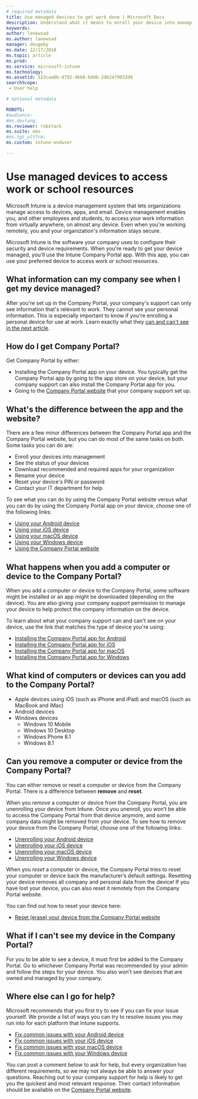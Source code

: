 ```yaml
---
# required metadata
title: Use managed devices to get work done | Microsoft Docs
description: Understand what it means to enroll your device into management with Intune.
keywords:
author: lenewsad
ms.author: lanewsad
manager: dougeby
ms.date: 12/17/2018
ms.topic: article
ms.prod:
ms.service: microsoft-intune
ms.technology:
ms.assetid: 523caa6b-d792-4bb6-bddb-24b2479932d8
searchScope:
 - User help

# optional metadata

ROBOTS:  
#audience:
#ms.devlang:
ms.reviewer: robstack
ms.suite: ems
#ms.tgt_pltfrm:
ms.custom: intune-enduser

---
```


# Use managed devices to access work or school resources
Microsoft Intune is a device management system that lets organizations manage access to devices, apps, and email. Device management enables you, and other employees and students, to access your work information from virtually anywhere, on almost any device. Even when you're working remotely, you and your organization's information stays secure.

Microsoft Intune is the software your company uses to configure their security and device requirements. When you're ready to get your device managed, you'll use the Intune Company Portal app. With this app, you can use your preferred device to access work or school resources. 

## What information can my company see when I get my device managed?
After you're set up in the Company Portal, your company's support can only see information that's relevant to work. They cannot see your personal information. This is especially important to know if you're enrolling a personal device for use at work. Learn exactly what they [can and can't see in the next article](what-info-can-your-company-see-when-you-enroll-your-device-in-intune.md).

## How do I get Company Portal?
Get Company Portal by either:

- Installing the Company Portal app on your device. You typically get the Company Portal app by going to the app store on your device, but your company support can also install the Company Portal app for you.
- Going to the [Company Portal website](https://go.microsoft.com/fwlink/?linkid=2010980) that your company support set up.

## What's the difference between the app and the website?
There are a few minor differences between the Company Portal app and the Company Portal website, but you can do most of the same tasks on both. Some tasks you can do are:

- Enroll your devices into management
- See the status of your devices
- Download recommended and required apps for your organization
- Rename your device
- Reset your device's PIN or password
- Contact your IT department for help

To see what you can do by using the Company Portal website versus what you can do by using the Company Portal app on your device, choose one of the following links:

- [Using your Android device](using-your-android-device-with-intune.md)
- [Using your iOS device](using-your-ios-device-with-intune.md)
- [Using your macOS device](using-your-macos-device-with-intune.md)
- [Using your Windows device](using-your-windows-device-with-intune.md)
- [Using the Company Portal website](using-the-intune-company-portal-website.md)

## What happens when you add a computer or device to the Company Portal?
When you add a computer or device to the Company Portal, some software might be installed or an app might be downloaded (depending on the device). You are also giving your company support permission to manage your device to help protect the company information on the device.

To learn about what your company support can and can't see on your device, use the link that matches the type of device you're using:

- [Installing the Company Portal app for Android](what-happens-if-you-install-the-company-portal-app-and-enroll-your-device-in-intune-android.md)
- [Installing the Company Portal app for iOS](what-happens-if-you-install-the-company-portal-app-and-enroll-your-device-in-intune-ios.md)
- [Installing the Company Portal app for macOS](what-happens-if-you-install-the-company-portal-app-and-enroll-your-device-in-intune-macos.md)
- [Installing the Company Portal app for Windows](what-happens-if-you-install-the-company-portal-app-and-enroll-your-device-in-intune-windows10.md)

## What kind of computers or devices can you add to the Company Portal?
-   Apple devices using iOS (such as iPhone and iPad) and macOS (such as MacBook and iMac)
-   Android devices
-   Windows devices
	-   Windows 10 Mobile
	-   Windows 10 Desktop
	-   Windows Phone 8.1
	-   Windows 8.1

## Can you remove a computer or device from the Company Portal?
You can either remove or reset a computer or device from the Company Portal. There is a difference between **remove** and **reset**.

When you *remove* a computer or device from the Company Portal, you are unenrolling your device from Intune. Once you unenroll, you won’t be able to access the Company Portal from that device anymore, and some company data might be removed from your device. To see how to remove your device from the Company Portal, choose one of the following links:

- [Unenrolling your Android device](unenroll-your-device-from-intune-android.md)
- [Unenrolling your iOS device](unenroll-your-device-from-intune-ios.md)
- [Unenrolling your macOS device](unenroll-your-device-from-intune-macos.md)
- [Unenrolling your Windows device](unenroll-your-device-from-intune-windows.md)

When you *reset* a computer or device, the Company Portal tries to reset your computer or device back the manufacturer’s default settings. Resetting your device removes all company and personal data from the device! If you have lost your device, you can also reset it remotely from the Company Portal website.

You can find out how to reset your device here:

- [Reset (erase) your device from the Company Portal website](reset-erase-your-device-cpwebsite.md)

## What if I can't see my device in the Company Portal?
For you to be able to see a device, it must first be added to the Company Portal. Go to whichever Company Portal was recommended by your admin and follow the steps for your device. You also won’t see devices that are owned and managed by your company.

## Where else can I go for help?
Microsoft recommends that you first try to see if you can fix your issue yourself. We provide a list of ways you can try to resolve issues you may run into for each platform that Intune supports.

- [Fix common issues with your Android device](troubleshoot-your-device-android.md)
- [Fix common issues with your iOS device](troubleshoot-your-device-ios.md)
- [Fix common issues with your macOS device](troubleshoot-your-device-macos.md)
- [Fix common issues with your Windows device](troubleshoot-your-device-windows.md)

You can post a comment below to ask for help, but every organization has different requirements, so we may not always be able to answer your questions. Reaching out to your company support for help is likely to get you the quickest and most relevant response. Their contact information should be available on the [Company Portal website](https://go.microsoft.com/fwlink/?linkid=2010980).
